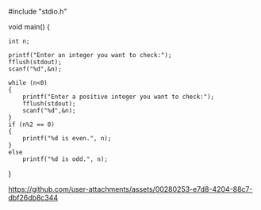 #include "stdio.h"

void main()
{

	int n;

	printf("Enter an integer you want to check:");
	fflush(stdout);
	scanf("%d",&n);

	while (n<0)
	{
		printf("Enter a positive integer you want to check:");
		fflush(stdout);
		scanf("%d",&n);
	}
	if (n%2 == 0)
	{
		printf("%d is even.", n);
	}
	else
		printf("%d is odd.", n);


}



https://github.com/user-attachments/assets/00280253-e7d8-4204-88c7-dbf26db8c344

